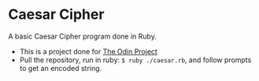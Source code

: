 # Caesar Cipher
A basic Caesar Cipher program done in Ruby.
- This is a project done for [The Odin Project](https://www.theodinproject.com/lessons/ruby-caesar-cipher)
- Pull the repository, run in ruby: `$ ruby ./caesar.rb`, and follow prompts to get an encoded string.
